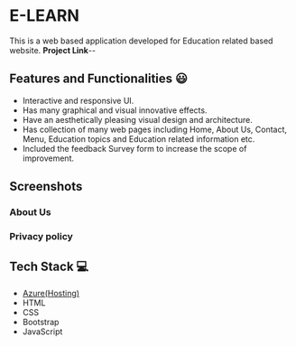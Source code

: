 # E-LEARN
This is a web based application developed for Education related based website.
**Project Link**--

## Features and Functionalities 😃

- Interactive and responsive UI.
- Has many graphical and visual innovative effects.
- Have an aesthetically pleasing visual design and architecture.
- Has collection of many web pages including Home, About Us, Contact, Menu, Education topics and  Education related information etc.
- Included the feedback Survey form to increase the scope of improvement.

## Screenshots


### About Us 




### Privacy policy 





## Tech Stack 💻

- [Azure(Hosting)](https://azure.microsoft.com/en-in/features/azure-portal/)
- HTML
- CSS
- Bootstrap
- JavaScript
